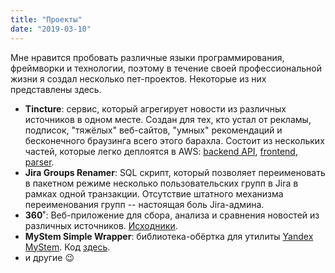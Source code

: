```yaml
---
title: "Проекты"
date: "2019-03-10"
---
```


Мне нравится пробовать различные языки программирования, фреймворки и технологии, поэтому в течение своей профессиональной жизни я создал несколько пет-проектов. Некоторые из них представлены здесь.

* **Tincture**: сервис, который агрегирует новости из различных источников в одном месте. Создан для тех, кто устал от рекламы, подписок, "тяжёлых" веб-сайтов, "умных" рекомендаций и бесконечного браузинга всего этого барахла. Состоит из нескольких частей, которые легко деплоятся в AWS: [backend API](https://github.com/ephemeralin/tincture-api-2), [frontend](https://github.com/ephemeralin/tincture), [parser](https://github.com/ephemeralin/tincture-parser).
* **Jira Groups Renamer**: SQL скрипт, который позволяет переименовать в пакетном режиме несколько пользовательских групп в Jira в рамках одной транзакции. Отсутствие штатного механизма переименования групп -- настоящая боль Jira-админа.
* **360˚**: Веб-приложение для сбора, анализа и сравнения новостей из различных источников. [Исходники](https://github.com/ephemeralin/_360).
* **MyStem Simple Wrapper**: библиотека-обёртка для утилиты [Yandex MyStem](https://tech.yandex.ru/mystem/). Код [здесь](https://github.com/ephemeralin/mystem-simple-wrapper).
* и другие 😉
